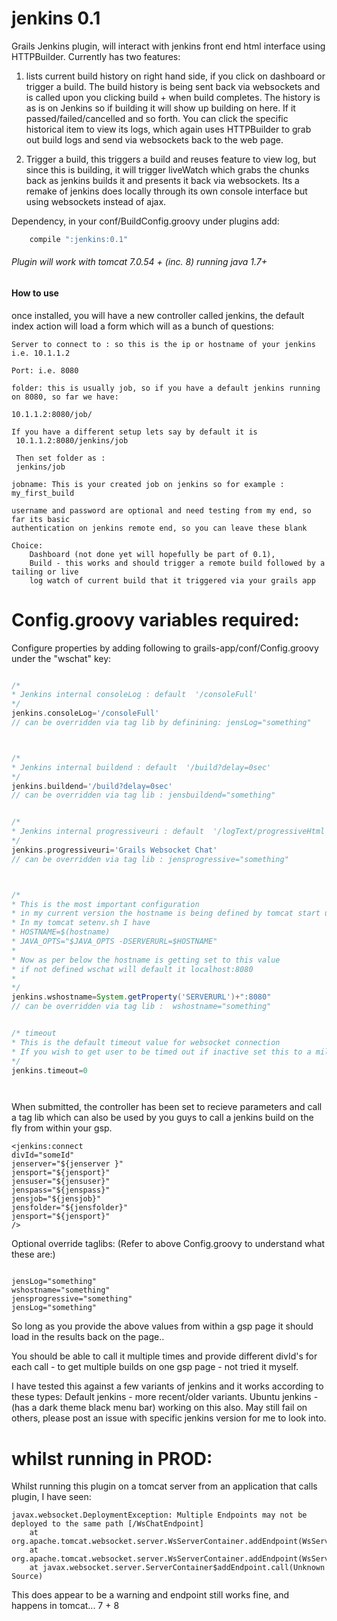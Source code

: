 jenkins 0.1
=========

Grails Jenkins plugin, will interact with jenkins front end html interface using HTTPBuilder. Currently has two features:
 
1. lists current build history on right hand side, if you click on dashboard or trigger a build.
The build history is being sent back via websockets and is called upon you clicking build + when build completes. The history is as is on Jenkins so if building it will show up building on here. If it passed/failed/cancelled and so forth.
You can click the specific historical item to view its logs, which again uses HTTPBuilder to grab out build logs and send via websockets back to the web page.

2. Trigger a build, this triggers a build and reuses feature to view log, but since this is building, it will trigger liveWatch which grabs the chunks back as jenkins builds it and presents it back via websockets. Its a remake of jenkins does locally through its own console interface but using websockets instead of ajax.
 



Dependency, in your conf/BuildConfig.groovy under plugins add:
```groovy
	compile ":jenkins:0.1"
```

###### Plugin will work with tomcat 7.0.54 + (inc. 8) running java 1.7+


#### How to use
once installed, you will have a new controller called jenkins, the default index action will load a form which will as a bunch of questions:

```
Server to connect to : so this is the ip or hostname of your jenkins i.e. 10.1.1.2
```

```
Port: i.e. 8080 
```

```
folder: this is usually job, so if you have a default jenkins running on 8080, so far we have:

10.1.1.2:8080/job/ 

If you have a different setup lets say by default it is  
 10.1.1.2:8080/jenkins/job
 
 Then set folder as :
 jenkins/job
````

```
jobname: This is your created job on jenkins so for example : my_first_build
````

```
username and password are optional and need testing from my end, so far its basic 
authentication on jenkins remote end, so you can leave these blank
```

```
Choice: 
	Dashboard (not done yet will hopefully be part of 0.1),
	Build - this works and should trigger a remote build followed by a tailing or live 
	log watch of current build that it triggered via your grails app
```




# Config.groovy variables required:

Configure properties by adding following to grails-app/conf/Config.groovy under the "wschat" key:

```groovy

/* 
* Jenkins internal consoleLog : default  '/consoleFull'
*/
jenkins.consoleLog='/consoleFull'
// can be overridden via tag lib by definining: jensLog="something" 



/* 
* Jenkins internal buildend : default  '/build?delay=0sec'
*/
jenkins.buildend='/build?delay=0sec'
// can be overridden via tag lib : jensbuildend="something"


/* 
* Jenkins internal progressiveuri : default  '/logText/progressiveHtml'
*/
jenkins.progressiveuri='Grails Websocket Chat'
// can be overridden via tag lib : jensprogressive="something"



/*
* This is the most important configuration 
* in my current version the hostname is being defined by tomcat start up setenv.sh
* In my tomcat setenv.sh I have
* HOSTNAME=$(hostname)
* JAVA_OPTS="$JAVA_OPTS -DSERVERURL=$HOSTNAME"
*
* Now as per below the hostname is getting set to this value
* if not defined wschat will default it localhost:8080
*
*/
jenkins.wshostname=System.getProperty('SERVERURL')+":8080"
// can be overridden via tag lib :  wshostname="something"


/* timeout 
* This is the default timeout value for websocket connection
* If you wish to get user to be timed out if inactive set this to a millisecond value
*/
jenkins.timeout=0




```



When submitted, the controller has been set to recieve parameters and call a tag lib which can also be used by you guys to call a jenkins build on the fly from within your gsp.

```gsp
<jenkins:connect
divId="someId"
jenserver="${jenserver }"
jensport="${jensport}"
jensuser="${jensuser}"
jenspass="${jenspass}"
jensjob="${jensjob}"
jensfolder="${jensfolder}"
jensport="${jensport}"
/>
```

Optional override taglibs: (Refer to above Config.groovy to understand what these are:) 
```gsp

jensLog="something" 
wshostname="something"
jensprogressive="something"
jensLog="something" 

 ```
 
So long as you provide the above values from within a gsp page it should load in the results back on the page..


You should be able to call it multiple times and provide different divId's for each call - to get multiple builds on one gsp page - not tried it myself.

I have tested this against a few variants of jenkins and it works according to these types:
Default jenkins - more recent/older variants.
Ubuntu jenkins - (has a dark theme black menu bar) working on this also.
May still fail on others, please post an issue with specific jenkins version for me to look into.



# whilst running in PROD:

Whilst running this plugin on a tomcat server from an application that calls plugin, I have seen:
```
javax.websocket.DeploymentException: Multiple Endpoints may not be deployed to the same path [/WsChatEndpoint]
	at org.apache.tomcat.websocket.server.WsServerContainer.addEndpoint(WsServerContainer.java:209)
	at org.apache.tomcat.websocket.server.WsServerContainer.addEndpoint(WsServerContainer.java:268)
	at javax.websocket.server.ServerContainer$addEndpoint.call(Unknown Source)
```	
This does appear to be a warning and endpoint still works fine, and happens in tomcat... 7 + 8

